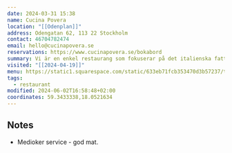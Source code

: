 ```yaml
---
date: 2024-03-31 15:38
name: Cucina Povera
location: "[[Odenplan]]"
address: Odengatan 62, 113 22 Stockholm
contact: 46704782474
email: hello@cucinapovera.se
reservations: https://www.cucinapovera.se/bokabord
summary: Vi är en enkel restaurang som fokuserar på det italienska fattigmansköket, där Rom ligger oss lite extra varmt om hjärtat! Varmt välkomna på nybakad romersk focaccia, färsk egengjord pasta och tunna krispiga romerska pizzor!
visited: "[[2024-04-19]]"
menu: https://static1.squarespace.com/static/633eb71fcb353470d3b57237/t/659d5c440a7da27d0f3b7248/1704811601700/Cucina+Povera+%28Copy%29+%2855%29.pdf
tags:
  - restaurant
modified: 2024-06-02T16:58:48+02:00
coordinates: 59.3433338,18.0521634
---
```


## Notes
- Medioker service -  god mat.

